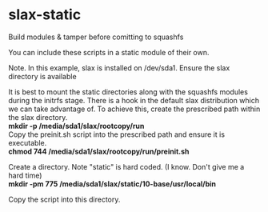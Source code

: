 # slax-static
Build modules &amp; tamper before comitting to squashfs

You can include these scripts in a static module of their own.

Note.  In this example, slax is installed on /dev/sda1.
Ensure the slax directory is available

It is best to mount the static directories along with the squashfs modules during the initrfs stage.
There is a hook in the default slax distribution which we can take advantage of.
To achieve this, create the prescribed path within the slax directory.
<BR><B>mkdir -p /media/sda1/slax/rootcopy/run</B><BR>
Copy the preinit.sh script into the prescribed path and ensure it is executable.
<BR><B>chmod 744 /media/sda1/slax/rootcopy/run/preinit.sh</B>

Create a directory.  Note "static" is hard coded.  (I know.  Don't give me a hard time)
<BR><B>mkdir -pm 775 /media/sda1/slax/static/10-base/usr/local/bin</B>

Copy the script into this directory.
